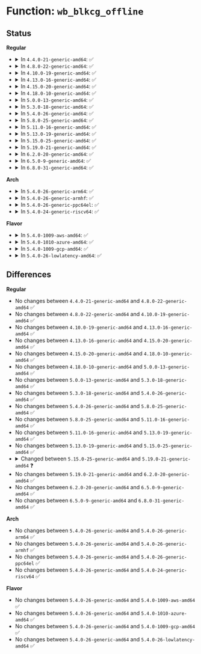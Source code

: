 # Function: <code>wb_blkcg_offline</code>

## Status
<b>Regular</b>
<ul>
<li>
<details>
<summary>In <code>4.4.0-21-generic-amd64</code>: ✅</summary>

```c
void wb_blkcg_offline(struct blkcg * blkcg)
```

```json
{
  "name": "wb_blkcg_offline",
  "collision_type": "Unique Global",
  "inline_type": "No",
  "funcs": [
    {
      "addr": 18446744071580612352,
      "name": "wb_blkcg_offline",
      "external": true,
      "loc": "mm/backing-dev.c:738",
      "file": "mm/backing-dev.c",
      "inline": "seen, unknown",
      "caller_inline": [],
      "caller_func": [
        "block/blk-cgroup.c:blkcg_css_offline"
      ]
    }
  ],
  "symbols": [
    {
      "addr": 18446744071580612352,
      "name": "wb_blkcg_offline",
      "section": ".text",
      "bind": "STB_GLOBAL",
      "size": 193
    }
  ]
}
```
</details>
</li>
<li>
<details>
<summary>In <code>4.8.0-22-generic-amd64</code>: ✅</summary>

```c
void wb_blkcg_offline(struct blkcg * blkcg)
```

```json
{
  "name": "wb_blkcg_offline",
  "collision_type": "Unique Global",
  "inline_type": "No",
  "funcs": [
    {
      "addr": 18446744071580715792,
      "name": "wb_blkcg_offline",
      "external": true,
      "loc": "mm/backing-dev.c:738",
      "file": "mm/backing-dev.c",
      "inline": "seen, unknown",
      "caller_inline": [],
      "caller_func": [
        "block/blk-cgroup.c:blkcg_css_offline"
      ]
    }
  ],
  "symbols": [
    {
      "addr": 18446744071580715792,
      "name": "wb_blkcg_offline",
      "section": ".text",
      "bind": "STB_GLOBAL",
      "size": 193
    }
  ]
}
```
</details>
</li>
<li>
<details>
<summary>In <code>4.10.0-19-generic-amd64</code>: ✅</summary>

```c
void wb_blkcg_offline(struct blkcg * blkcg)
```

```json
{
  "name": "wb_blkcg_offline",
  "collision_type": "Unique Global",
  "inline_type": "No",
  "funcs": [
    {
      "addr": 18446744071580781616,
      "name": "wb_blkcg_offline",
      "external": true,
      "loc": "mm/backing-dev.c:739",
      "file": "mm/backing-dev.c",
      "inline": "seen, unknown",
      "caller_inline": [],
      "caller_func": [
        "block/blk-cgroup.c:blkcg_css_offline"
      ]
    }
  ],
  "symbols": [
    {
      "addr": 18446744071580781616,
      "name": "wb_blkcg_offline",
      "section": ".text",
      "bind": "STB_GLOBAL",
      "size": 193
    }
  ]
}
```
</details>
</li>
<li>
<details>
<summary>In <code>4.13.0-16-generic-amd64</code>: ✅</summary>

```c
void wb_blkcg_offline(struct blkcg * blkcg)
```

```json
{
  "name": "wb_blkcg_offline",
  "collision_type": "Unique Global",
  "inline_type": "No",
  "funcs": [
    {
      "addr": 18446744071580815648,
      "name": "wb_blkcg_offline",
      "external": true,
      "loc": "mm/backing-dev.c:750",
      "file": "mm/backing-dev.c",
      "inline": "seen, unknown",
      "caller_inline": [],
      "caller_func": [
        "block/blk-cgroup.c:blkcg_css_offline"
      ]
    }
  ],
  "symbols": [
    {
      "addr": 18446744071580815648,
      "name": "wb_blkcg_offline",
      "section": ".text",
      "bind": "STB_GLOBAL",
      "size": 193
    }
  ]
}
```
</details>
</li>
<li>
<details>
<summary>In <code>4.15.0-20-generic-amd64</code>: ✅</summary>

```c
void wb_blkcg_offline(struct blkcg * blkcg)
```

```json
{
  "name": "wb_blkcg_offline",
  "collision_type": "Unique Global",
  "inline_type": "No",
  "funcs": [
    {
      "addr": 18446744071580905776,
      "name": "wb_blkcg_offline",
      "external": true,
      "loc": "mm/backing-dev.c:765",
      "file": "mm/backing-dev.c",
      "inline": "seen, unknown",
      "caller_inline": [],
      "caller_func": [
        "block/blk-cgroup.c:blkcg_css_offline"
      ]
    }
  ],
  "symbols": [
    {
      "addr": 18446744071580905776,
      "name": "wb_blkcg_offline",
      "section": ".text",
      "bind": "STB_GLOBAL",
      "size": 193
    }
  ]
}
```
</details>
</li>
<li>
<details>
<summary>In <code>4.18.0-10-generic-amd64</code>: ✅</summary>

```c
void wb_blkcg_offline(struct blkcg * blkcg)
```

```json
{
  "name": "wb_blkcg_offline",
  "collision_type": "Unique Global",
  "inline_type": "No",
  "funcs": [
    {
      "addr": 18446744071581041568,
      "name": "wb_blkcg_offline",
      "external": true,
      "loc": "mm/backing-dev.c:749",
      "file": "mm/backing-dev.c",
      "inline": "seen, unknown",
      "caller_inline": [],
      "caller_func": [
        "block/blk-cgroup.c:blkcg_css_offline"
      ]
    }
  ],
  "symbols": [
    {
      "addr": 18446744071581041568,
      "name": "wb_blkcg_offline",
      "section": ".text",
      "bind": "STB_GLOBAL",
      "size": 138
    }
  ]
}
```
</details>
</li>
<li>
<details>
<summary>In <code>5.0.0-13-generic-amd64</code>: ✅</summary>

```c
void wb_blkcg_offline(struct blkcg * blkcg)
```

```json
{
  "name": "wb_blkcg_offline",
  "collision_type": "Unique Global",
  "inline_type": "No",
  "funcs": [
    {
      "addr": 18446744071581119216,
      "name": "wb_blkcg_offline",
      "external": true,
      "loc": "mm/backing-dev.c:752",
      "file": "mm/backing-dev.c",
      "inline": "seen, unknown",
      "caller_inline": [],
      "caller_func": [
        "block/blk-cgroup.c:blkcg_css_offline"
      ]
    }
  ],
  "symbols": [
    {
      "addr": 18446744071581119216,
      "name": "wb_blkcg_offline",
      "section": ".text",
      "bind": "STB_GLOBAL",
      "size": 138
    }
  ]
}
```
</details>
</li>
<li>
<details>
<summary>In <code>5.3.0-18-generic-amd64</code>: ✅</summary>

```c
void wb_blkcg_offline(struct blkcg * blkcg)
```

```json
{
  "name": "wb_blkcg_offline",
  "collision_type": "Unique Global",
  "inline_type": "No",
  "funcs": [
    {
      "addr": 18446744071581183808,
      "name": "wb_blkcg_offline",
      "external": true,
      "loc": "mm/backing-dev.c:739",
      "file": "mm/backing-dev.c",
      "inline": "seen, unknown",
      "caller_inline": [],
      "caller_func": [
        "block/blk-cgroup.c:blkcg_css_offline"
      ]
    }
  ],
  "symbols": [
    {
      "addr": 18446744071581183808,
      "name": "wb_blkcg_offline",
      "section": ".text",
      "bind": "STB_GLOBAL",
      "size": 138
    }
  ]
}
```
</details>
</li>
<li>
<details>
<summary>In <code>5.4.0-26-generic-amd64</code>: ✅</summary>

```c
void wb_blkcg_offline(struct blkcg * blkcg)
```

```json
{
  "name": "wb_blkcg_offline",
  "collision_type": "Unique Global",
  "inline_type": "No",
  "funcs": [
    {
      "addr": 18446744071581242320,
      "name": "wb_blkcg_offline",
      "external": true,
      "loc": "mm/backing-dev.c:762",
      "file": "mm/backing-dev.c",
      "inline": "seen, unknown",
      "caller_inline": [],
      "caller_func": [
        "block/blk-cgroup.c:blkcg_css_offline"
      ]
    }
  ],
  "symbols": [
    {
      "addr": 18446744071581242320,
      "name": "wb_blkcg_offline",
      "section": ".text",
      "bind": "STB_GLOBAL",
      "size": 138
    }
  ]
}
```
</details>
</li>
<li>
<details>
<summary>In <code>5.8.0-25-generic-amd64</code>: ✅</summary>

```c
void wb_blkcg_offline(struct blkcg * blkcg)
```

```json
{
  "name": "wb_blkcg_offline",
  "collision_type": "Unique Global",
  "inline_type": "No",
  "funcs": [
    {
      "addr": 18446744071581431488,
      "name": "wb_blkcg_offline",
      "external": true,
      "loc": "mm/backing-dev.c:761",
      "file": "mm/backing-dev.c",
      "inline": "seen, unknown",
      "caller_inline": [],
      "caller_func": [
        "block/blk-cgroup.c:blkcg_css_offline"
      ]
    }
  ],
  "symbols": [
    {
      "addr": 18446744071581431488,
      "name": "wb_blkcg_offline",
      "section": ".text",
      "bind": "STB_GLOBAL",
      "size": 138
    }
  ]
}
```
</details>
</li>
<li>
<details>
<summary>In <code>5.11.0-16-generic-amd64</code>: ✅</summary>

```c
void wb_blkcg_offline(struct blkcg * blkcg)
```

```json
{
  "name": "wb_blkcg_offline",
  "collision_type": "Unique Global",
  "inline_type": "No",
  "funcs": [
    {
      "addr": 18446744071581474160,
      "name": "wb_blkcg_offline",
      "external": true,
      "loc": "mm/backing-dev.c:661",
      "file": "mm/backing-dev.c",
      "inline": "seen, unknown",
      "caller_inline": [],
      "caller_func": [
        "block/blk-cgroup.c:blkcg_css_offline"
      ]
    }
  ],
  "symbols": [
    {
      "addr": 18446744071581474160,
      "name": "wb_blkcg_offline",
      "section": ".text",
      "bind": "STB_GLOBAL",
      "size": 138
    }
  ]
}
```
</details>
</li>
<li>
<details>
<summary>In <code>5.13.0-19-generic-amd64</code>: ✅</summary>

```c
void wb_blkcg_offline(struct blkcg * blkcg)
```

```json
{
  "name": "wb_blkcg_offline",
  "collision_type": "Unique Global",
  "inline_type": "No",
  "funcs": [
    {
      "addr": 18446744071581494576,
      "name": "wb_blkcg_offline",
      "external": true,
      "loc": "mm/backing-dev.c:660",
      "file": "mm/backing-dev.c",
      "inline": "seen, unknown",
      "caller_inline": [],
      "caller_func": [
        "block/blk-cgroup.c:blkcg_css_offline"
      ]
    }
  ],
  "symbols": [
    {
      "addr": 18446744071581494576,
      "name": "wb_blkcg_offline",
      "section": ".text",
      "bind": "STB_GLOBAL",
      "size": 138
    }
  ]
}
```
</details>
</li>
<li>
<details>
<summary>In <code>5.15.0-25-generic-amd64</code>: ✅</summary>

```c
void wb_blkcg_offline(struct blkcg * blkcg)
```

```json
{
  "name": "wb_blkcg_offline",
  "collision_type": "Unique Global",
  "inline_type": "No",
  "funcs": [
    {
      "addr": 18446744071581754080,
      "name": "wb_blkcg_offline",
      "external": true,
      "loc": "mm/backing-dev.c:733",
      "file": "mm/backing-dev.c",
      "inline": "seen, unknown",
      "caller_inline": [],
      "caller_func": [
        "block/blk-cgroup.c:blkcg_css_offline"
      ]
    }
  ],
  "symbols": [
    {
      "addr": 18446744071581754080,
      "name": "wb_blkcg_offline",
      "section": ".text",
      "bind": "STB_GLOBAL",
      "size": 138
    }
  ]
}
```
</details>
</li>
<li>
<details>
<summary>In <code>5.19.0-21-generic-amd64</code>: ✅</summary>

```c
void wb_blkcg_offline(struct cgroup_subsys_state * css)
```

```json
{
  "name": "wb_blkcg_offline",
  "collision_type": "Unique Global",
  "inline_type": "No",
  "funcs": [
    {
      "addr": 18446744071582138672,
      "name": "wb_blkcg_offline",
      "external": true,
      "loc": "mm/backing-dev.c:722",
      "file": "mm/backing-dev.c",
      "inline": "seen, unknown",
      "caller_inline": [],
      "caller_func": [
        "block/blk-cgroup.c:blkcg_css_offline"
      ]
    }
  ],
  "symbols": [
    {
      "addr": 18446744071582138672,
      "name": "wb_blkcg_offline",
      "section": ".text",
      "bind": "STB_GLOBAL",
      "size": 127
    }
  ]
}
```
</details>
</li>
<li>
<details>
<summary>In <code>6.2.0-20-generic-amd64</code>: ✅</summary>

```c
void wb_blkcg_offline(struct cgroup_subsys_state * css)
```

```json
{
  "name": "wb_blkcg_offline",
  "collision_type": "Unique Global",
  "inline_type": "No",
  "funcs": [
    {
      "addr": 18446744071582616096,
      "name": "wb_blkcg_offline",
      "external": true,
      "loc": "mm/backing-dev.c:849",
      "file": "mm/backing-dev.c",
      "inline": "seen, unknown",
      "caller_inline": [],
      "caller_func": [
        "block/blk-cgroup.c:blkcg_css_offline"
      ]
    }
  ],
  "symbols": [
    {
      "addr": 18446744071582616096,
      "name": "wb_blkcg_offline",
      "section": ".text",
      "bind": "STB_GLOBAL",
      "size": 127
    }
  ]
}
```
</details>
</li>
<li>
<details>
<summary>In <code>6.5.0-9-generic-amd64</code>: ✅</summary>

```c
void wb_blkcg_offline(struct cgroup_subsys_state * css)
```

```json
{
  "name": "wb_blkcg_offline",
  "collision_type": "Unique Global",
  "inline_type": "No",
  "funcs": [
    {
      "addr": 18446744071582824832,
      "name": "wb_blkcg_offline",
      "external": true,
      "loc": "mm/backing-dev.c:862",
      "file": "mm/backing-dev.c",
      "inline": "seen, unknown",
      "caller_inline": [],
      "caller_func": [
        "block/blk-cgroup.c:blkcg_css_offline"
      ]
    }
  ],
  "symbols": [
    {
      "addr": 18446744071582824832,
      "name": "wb_blkcg_offline",
      "section": ".text",
      "bind": "STB_GLOBAL",
      "size": 127
    }
  ]
}
```
</details>
</li>
<li>
<details>
<summary>In <code>6.8.0-31-generic-amd64</code>: ✅</summary>

```c
void wb_blkcg_offline(struct cgroup_subsys_state * css)
```

```json
{
  "name": "wb_blkcg_offline",
  "collision_type": "Unique Global",
  "inline_type": "No",
  "funcs": [
    {
      "addr": 18446744071582999232,
      "name": "wb_blkcg_offline",
      "external": true,
      "loc": "mm/backing-dev.c:857",
      "file": "mm/backing-dev.c",
      "inline": "seen, unknown",
      "caller_inline": [],
      "caller_func": [
        "block/blk-cgroup.c:blkcg_css_offline"
      ]
    }
  ],
  "symbols": [
    {
      "addr": 18446744071582999232,
      "name": "wb_blkcg_offline",
      "section": ".text",
      "bind": "STB_GLOBAL",
      "size": 127
    }
  ]
}
```
</details>
</li>
</ul>
<b>Arch</b>
<ul>
<li>
<details>
<summary>In <code>5.4.0-26-generic-arm64</code>: ✅</summary>

```c
void wb_blkcg_offline(struct blkcg * blkcg)
```

```json
{
  "name": "wb_blkcg_offline",
  "collision_type": "Unique Global",
  "inline_type": "No",
  "funcs": [
    {
      "addr": 18446603336492640736,
      "name": "wb_blkcg_offline",
      "external": true,
      "loc": "mm/backing-dev.c:762",
      "file": "mm/backing-dev.c",
      "inline": "seen, unknown",
      "caller_inline": [],
      "caller_func": [
        "block/blk-cgroup.c:blkcg_css_offline"
      ]
    }
  ],
  "symbols": [
    {
      "addr": 18446603336492640736,
      "name": "wb_blkcg_offline",
      "section": ".text",
      "bind": "STB_GLOBAL",
      "size": 228
    }
  ]
}
```
</details>
</li>
<li>
<details>
<summary>In <code>5.4.0-26-generic-armhf</code>: ✅</summary>

```c
void wb_blkcg_offline(struct blkcg * blkcg)
```

```json
{
  "name": "wb_blkcg_offline",
  "collision_type": "Unique Global",
  "inline_type": "No",
  "funcs": [
    {
      "addr": 3226483316,
      "name": "wb_blkcg_offline",
      "external": true,
      "loc": "mm/backing-dev.c:762",
      "file": "mm/backing-dev.c",
      "inline": "seen, unknown",
      "caller_inline": [],
      "caller_func": [
        "block/blk-cgroup.c:blkcg_css_offline"
      ]
    }
  ],
  "symbols": [
    {
      "addr": 3226483316,
      "name": "wb_blkcg_offline",
      "section": ".text",
      "bind": "STB_GLOBAL",
      "size": 136
    }
  ]
}
```
</details>
</li>
<li>
<details>
<summary>In <code>5.4.0-26-generic-ppc64el</code>: ✅</summary>

```c
void wb_blkcg_offline(struct blkcg * blkcg)
```

```json
{
  "name": "wb_blkcg_offline",
  "collision_type": "Unique Global",
  "inline_type": "No",
  "funcs": [
    {
      "addr": 13835058055285957376,
      "name": "wb_blkcg_offline",
      "external": true,
      "loc": "mm/backing-dev.c:762",
      "file": "mm/backing-dev.c",
      "inline": "seen, unknown",
      "caller_inline": [],
      "caller_func": [
        "block/blk-cgroup.c:blkcg_css_offline"
      ]
    }
  ],
  "symbols": [
    {
      "addr": 13835058055285957376,
      "name": "wb_blkcg_offline",
      "section": ".text",
      "bind": "STB_GLOBAL",
      "size": 236
    }
  ]
}
```
</details>
</li>
<li>
<details>
<summary>In <code>5.4.0-24-generic-riscv64</code>: ✅</summary>

```c
void wb_blkcg_offline(struct blkcg * blkcg)
```

```json
{
  "name": "wb_blkcg_offline",
  "collision_type": "Unique Global",
  "inline_type": "No",
  "funcs": [
    {
      "addr": 18446743936272656742,
      "name": "wb_blkcg_offline",
      "external": true,
      "loc": "mm/backing-dev.c:762",
      "file": "mm/backing-dev.c",
      "inline": "seen, unknown",
      "caller_inline": [],
      "caller_func": [
        "block/blk-cgroup.c:blkcg_css_offline"
      ]
    }
  ],
  "symbols": [
    {
      "addr": 18446743936272656742,
      "name": "wb_blkcg_offline",
      "section": ".text",
      "bind": "STB_GLOBAL",
      "size": 180
    }
  ]
}
```
</details>
</li>
</ul>
<b>Flavor</b>
<ul>
<li>
<details>
<summary>In <code>5.4.0-1009-aws-amd64</code>: ✅</summary>

```c
void wb_blkcg_offline(struct blkcg * blkcg)
```

```json
{
  "name": "wb_blkcg_offline",
  "collision_type": "Unique Global",
  "inline_type": "No",
  "funcs": [
    {
      "addr": 18446744071581211168,
      "name": "wb_blkcg_offline",
      "external": true,
      "loc": "mm/backing-dev.c:762",
      "file": "mm/backing-dev.c",
      "inline": "seen, unknown",
      "caller_inline": [],
      "caller_func": [
        "block/blk-cgroup.c:blkcg_css_offline"
      ]
    }
  ],
  "symbols": [
    {
      "addr": 18446744071581211168,
      "name": "wb_blkcg_offline",
      "section": ".text",
      "bind": "STB_GLOBAL",
      "size": 138
    }
  ]
}
```
</details>
</li>
<li>
<details>
<summary>In <code>5.4.0-1010-azure-amd64</code>: ✅</summary>

```c
void wb_blkcg_offline(struct blkcg * blkcg)
```

```json
{
  "name": "wb_blkcg_offline",
  "collision_type": "Unique Global",
  "inline_type": "No",
  "funcs": [
    {
      "addr": 18446744071581157904,
      "name": "wb_blkcg_offline",
      "external": true,
      "loc": "mm/backing-dev.c:762",
      "file": "mm/backing-dev.c",
      "inline": "seen, unknown",
      "caller_inline": [],
      "caller_func": [
        "block/blk-cgroup.c:blkcg_css_offline"
      ]
    }
  ],
  "symbols": [
    {
      "addr": 18446744071581157904,
      "name": "wb_blkcg_offline",
      "section": ".text",
      "bind": "STB_GLOBAL",
      "size": 132
    }
  ]
}
```
</details>
</li>
<li>
<details>
<summary>In <code>5.4.0-1009-gcp-amd64</code>: ✅</summary>

```c
void wb_blkcg_offline(struct blkcg * blkcg)
```

```json
{
  "name": "wb_blkcg_offline",
  "collision_type": "Unique Global",
  "inline_type": "No",
  "funcs": [
    {
      "addr": 18446744071581202368,
      "name": "wb_blkcg_offline",
      "external": true,
      "loc": "mm/backing-dev.c:762",
      "file": "mm/backing-dev.c",
      "inline": "seen, unknown",
      "caller_inline": [],
      "caller_func": [
        "block/blk-cgroup.c:blkcg_css_offline"
      ]
    }
  ],
  "symbols": [
    {
      "addr": 18446744071581202368,
      "name": "wb_blkcg_offline",
      "section": ".text",
      "bind": "STB_GLOBAL",
      "size": 138
    }
  ]
}
```
</details>
</li>
<li>
<details>
<summary>In <code>5.4.0-26-lowlatency-amd64</code>: ✅</summary>

```c
void wb_blkcg_offline(struct blkcg * blkcg)
```

```json
{
  "name": "wb_blkcg_offline",
  "collision_type": "Unique Global",
  "inline_type": "No",
  "funcs": [
    {
      "addr": 18446744071581265728,
      "name": "wb_blkcg_offline",
      "external": true,
      "loc": "mm/backing-dev.c:762",
      "file": "mm/backing-dev.c",
      "inline": "seen, unknown",
      "caller_inline": [],
      "caller_func": [
        "block/blk-cgroup.c:blkcg_css_offline"
      ]
    }
  ],
  "symbols": [
    {
      "addr": 18446744071581265728,
      "name": "wb_blkcg_offline",
      "section": ".text",
      "bind": "STB_GLOBAL",
      "size": 129
    }
  ]
}
```
</details>
</li>
</ul>

## Differences
<b>Regular</b>
<ul>
<li>
No changes between <code>4.4.0-21-generic-amd64</code> and <code>4.8.0-22-generic-amd64</code> ✅
</li>
<li>
No changes between <code>4.8.0-22-generic-amd64</code> and <code>4.10.0-19-generic-amd64</code> ✅
</li>
<li>
No changes between <code>4.10.0-19-generic-amd64</code> and <code>4.13.0-16-generic-amd64</code> ✅
</li>
<li>
No changes between <code>4.13.0-16-generic-amd64</code> and <code>4.15.0-20-generic-amd64</code> ✅
</li>
<li>
No changes between <code>4.15.0-20-generic-amd64</code> and <code>4.18.0-10-generic-amd64</code> ✅
</li>
<li>
No changes between <code>4.18.0-10-generic-amd64</code> and <code>5.0.0-13-generic-amd64</code> ✅
</li>
<li>
No changes between <code>5.0.0-13-generic-amd64</code> and <code>5.3.0-18-generic-amd64</code> ✅
</li>
<li>
No changes between <code>5.3.0-18-generic-amd64</code> and <code>5.4.0-26-generic-amd64</code> ✅
</li>
<li>
No changes between <code>5.4.0-26-generic-amd64</code> and <code>5.8.0-25-generic-amd64</code> ✅
</li>
<li>
No changes between <code>5.8.0-25-generic-amd64</code> and <code>5.11.0-16-generic-amd64</code> ✅
</li>
<li>
No changes between <code>5.11.0-16-generic-amd64</code> and <code>5.13.0-19-generic-amd64</code> ✅
</li>
<li>
No changes between <code>5.13.0-19-generic-amd64</code> and <code>5.15.0-25-generic-amd64</code> ✅
</li>
<li>
<details>
<summary>Changed between <code>5.15.0-25-generic-amd64</code> and <code>5.19.0-21-generic-amd64</code> ❓</summary>
<ul>
<li>
<b>Param added. </b>
<code>struct cgroup_subsys_state * css</code>
</li>
<li>
<b>Param removed. </b>
<code>struct blkcg * blkcg</code>
</li>
</ul>
</details>
</li>
<li>
No changes between <code>5.19.0-21-generic-amd64</code> and <code>6.2.0-20-generic-amd64</code> ✅
</li>
<li>
No changes between <code>6.2.0-20-generic-amd64</code> and <code>6.5.0-9-generic-amd64</code> ✅
</li>
<li>
No changes between <code>6.5.0-9-generic-amd64</code> and <code>6.8.0-31-generic-amd64</code> ✅
</li>
</ul>
<b>Arch</b>
<ul>
<li>
No changes between <code>5.4.0-26-generic-amd64</code> and <code>5.4.0-26-generic-arm64</code> ✅
</li>
<li>
No changes between <code>5.4.0-26-generic-amd64</code> and <code>5.4.0-26-generic-armhf</code> ✅
</li>
<li>
No changes between <code>5.4.0-26-generic-amd64</code> and <code>5.4.0-26-generic-ppc64el</code> ✅
</li>
<li>
No changes between <code>5.4.0-26-generic-amd64</code> and <code>5.4.0-24-generic-riscv64</code> ✅
</li>
</ul>
<b>Flavor</b>
<ul>
<li>
No changes between <code>5.4.0-26-generic-amd64</code> and <code>5.4.0-1009-aws-amd64</code> ✅
</li>
<li>
No changes between <code>5.4.0-26-generic-amd64</code> and <code>5.4.0-1010-azure-amd64</code> ✅
</li>
<li>
No changes between <code>5.4.0-26-generic-amd64</code> and <code>5.4.0-1009-gcp-amd64</code> ✅
</li>
<li>
No changes between <code>5.4.0-26-generic-amd64</code> and <code>5.4.0-26-lowlatency-amd64</code> ✅
</li>
</ul>
